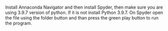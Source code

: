 Install Annaconda Navigator and then install Spyder, then make sure you are using 3.9.7 version of python. If it is not install Python 3.9.7.
On Spyder open the file using the folder button and than press the green play button to run the program.

